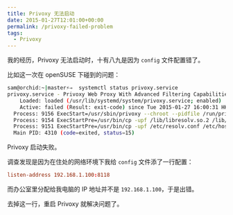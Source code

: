 ```yaml
---
title: Privoxy 无法启动
date: 2015-01-27T12:01:00+00:00
permalink: /privoxy-failed-problem
tags:
  - Privoxy
---
```


我的经历，Privoxy 无法启动时，十有八九是因为 `config` 文件配置错了。

比如这一次在 openSUSE 下碰到的问题：

```bash
sam@orchid:~|master⚡⇒  systemctl status privoxy.service
privoxy.service - Privoxy Web Proxy With Advanced Filtering Capabilities
    Loaded: loaded (/usr/lib/systemd/system/privoxy.service; enabled)
    Active: failed (Result: exit-code) since Tue 2015-01-27 16:00:31 HKT; 16s ago
  Process: 9156 ExecStart=/usr/sbin/privoxy --chroot --pidfile /run/privoxy.pid --user privoxy /etc/config (code=exited, status=1/FAILURE)
  Process: 9154 ExecStartPre=/usr/bin/cp -upf /lib/libresolv.so.2 /lib/libnss_dns.so.2 /var/lib/privoxy/lib/ (code=exited, status=0/SUCCESS)
  Process: 9151 ExecStartPre=/usr/bin/cp -upf /etc/resolv.conf /etc/host.conf /etc/hosts /etc/localtime /var/lib/privoxy/etc/ (code=exited, status=0/SUCCESS)
  Main PID: 4310 (code=exited, status=15)
```

Privoxy 启动失败。

调查发现是因为在住处的网络环境下我给 `config` 文件添了一行配置：

```conf
listen-address 192.168.1.100:8118
```

而办公室里分配给我电脑的 IP 地址并不是 `192.168.1.100`，于是出错。

去掉这一行，重启 Privoxy 就解决问题了。